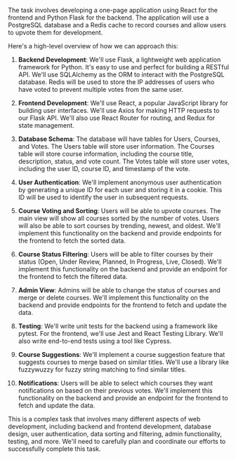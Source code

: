 The task involves developing a one-page application using React for the frontend and Python Flask for the backend. The application will use a PostgreSQL database and a Redis cache to record courses and allow users to upvote them for development. 

Here's a high-level overview of how we can approach this:

1. **Backend Development**: We'll use Flask, a lightweight web application framework for Python. It's easy to use and perfect for building a RESTful API. We'll use SQLAlchemy as the ORM to interact with the PostgreSQL database. Redis will be used to store the IP addresses of users who have voted to prevent multiple votes from the same user.

2. **Frontend Development**: We'll use React, a popular JavaScript library for building user interfaces. We'll use Axios for making HTTP requests to our Flask API. We'll also use React Router for routing, and Redux for state management.

3. **Database Schema**: The database will have tables for Users, Courses, and Votes. The Users table will store user information. The Courses table will store course information, including the course title, description, status, and vote count. The Votes table will store user votes, including the user ID, course ID, and timestamp of the vote.

4. **User Authentication**: We'll implement anonymous user authentication by generating a unique ID for each user and storing it in a cookie. This ID will be used to identify the user in subsequent requests.

5. **Course Voting and Sorting**: Users will be able to upvote courses. The main view will show all courses sorted by the number of votes. Users will also be able to sort courses by trending, newest, and oldest. We'll implement this functionality on the backend and provide endpoints for the frontend to fetch the sorted data.

6. **Course Status Filtering**: Users will be able to filter courses by their status (Open, Under Review, Planned, In Progress, Live, Closed). We'll implement this functionality on the backend and provide an endpoint for the frontend to fetch the filtered data.

7. **Admin View**: Admins will be able to change the status of courses and merge or delete courses. We'll implement this functionality on the backend and provide endpoints for the frontend to fetch and update the data.

8. **Testing**: We'll write unit tests for the backend using a framework like pytest. For the frontend, we'll use Jest and React Testing Library. We'll also write end-to-end tests using a tool like Cypress.

9. **Course Suggestions**: We'll implement a course suggestion feature that suggests courses to merge based on similar titles. We'll use a library like fuzzywuzzy for fuzzy string matching to find similar titles.

10. **Notifications**: Users will be able to select which courses they want notifications on based on their previous votes. We'll implement this functionality on the backend and provide an endpoint for the frontend to fetch and update the data.

This is a complex task that involves many different aspects of web development, including backend and frontend development, database design, user authentication, data sorting and filtering, admin functionality, testing, and more. We'll need to carefully plan and coordinate our efforts to successfully complete this task.